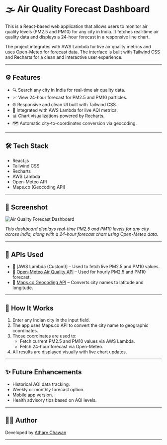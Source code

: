# 🌫️ Air Quality Forecast Dashboard

This is a React-based web application that allows users to monitor air quality levels (PM2.5 and PM10) for any city in India. It fetches real-time air quality data and displays a 24-hour forecast in a responsive line chart.

The project integrates with AWS Lambda for live air quality metrics and uses Open-Meteo for forecast data. The interface is built with Tailwind CSS and Recharts for a clean and interactive user experience.

---

## ⚙️ Features

- 🔍 Search any city in India for real-time air quality data.
- 📈 View 24-hour forecast for PM2.5 and PM10 particles.
- 🌐 Responsive and clean UI built with Tailwind CSS.
- 📡 Integrated with AWS Lambda for live AQI metrics.
- 📊 Chart visualizations powered by Recharts.
- 🗺️ Automatic city-to-coordinates conversion via geocoding.

---

## 🛠 Tech Stack

- React.js
- Tailwind CSS
- Recharts
- AWS Lambda
- Open-Meteo API
- Maps.co (Geocoding API)

---

## 📸 Screenshot

![Air Quality Forecast Dashboard](https://private-user-images.githubusercontent.com/160618505/455267154-0ad4ec1d-d3d2-4283-80e6-2fca127ba34a.png?jwt=eyJhbGciOiJIUzI1NiIsInR5cCI6IkpXVCJ9.eyJpc3MiOiJnaXRodWIuY29tIiwiYXVkIjoicmF3LmdpdGh1YnVzZXJjb250ZW50LmNvbSIsImtleSI6ImtleTUiLCJleHAiOjE3NTAwMDA5MDgsIm5iZiI6MTc1MDAwMDYwOCwicGF0aCI6Ii8xNjA2MTg1MDUvNDU1MjY3MTU0LTBhZDRlYzFkLWQzZDItNDI4My04MGU2LTJmY2ExMjdiYTM0YS5wbmc_WC1BbXotQWxnb3JpdGhtPUFXUzQtSE1BQy1TSEEyNTYmWC1BbXotQ3JlZGVudGlhbD1BS0lBVkNPRFlMU0E1M1BRSzRaQSUyRjIwMjUwNjE1JTJGdXMtZWFzdC0xJTJGczMlMkZhd3M0X3JlcXVlc3QmWC1BbXotRGF0ZT0yMDI1MDYxNVQxNTE2NDhaJlgtQW16LUV4cGlyZXM9MzAwJlgtQW16LVNpZ25hdHVyZT0yMTc4NjUwNmYwODkyMTJmYjMwMWRhNDRhNGVkN2E2ZDI5NDkxNDI2NTI4ZmEyNmMxYjI2OWVhZWY4NWRkMTcxJlgtQW16LVNpZ25lZEhlYWRlcnM9aG9zdCJ9.giyBqxUCgpU9S0KZVFrjeT5Iq_3_Yk-UWwm4ORazrAY)


_This dashboard displays real-time PM2.5 and PM10 levels for any city across India, along with a 24-hour forecast chart using Open-Meteo data._

---

## 🔗 APIs Used

- 🔹 [AWS Lambda (Custom)] – Used to fetch live PM2.5 and PM10 values.
- 🔹 [Open-Meteo Air Quality API](https://open-meteo.com/) – Used for hourly PM2.5 and PM10 forecast.
- 🔹 [Maps.co Geocoding API](https://geocode.maps.co/) – Converts city names to latitude and longitude.

---

## 🧠 How It Works

1. Enter any Indian city in the input field.
2. The app uses Maps.co API to convert the city name to geographic coordinates.
3. Those coordinates are used to:
   - Fetch current PM2.5 and PM10 values via AWS Lambda.
   - Fetch 24-hour forecast via Open-Meteo.
4. All results are displayed visually with live chart updates.

---

## ✨ Future Enhancements

- Historical AQI data tracking.
- Weekly or monthly forecast option.
- Mobile app version.
- Health advisory tips based on AQI levels.

---

## 👨‍💻 Author

Developed by [Atharv Chawan](https://www.linkedin.com/in/atharv-chawan-ab01152a7/)

---

